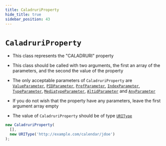 ```yaml
---
title: CaladruriProperty
hide_title: true
sidebar_position: 43
---
```


# `CaladruriProperty`

* This class represents the "CALADRURI" property

* This class should be called with two arguments, the first an array of the parameters, and the second the value of the property

* The only acceptable parameters of ```CaladruriProperty``` are [`ValueParameter`](/documentation/parameters/valueparameter), [`PIDParameter`](/documentation/parameters/pidparameter), [`PrefParameter`](/documentation/parameters/prefparameter), [`IndexParameter`](/documentation/parameters/indexparameter), [`TypeParameter`](/documentation/parameters/typeparameter), [`MediatypeParameter`](/documentation/parameters/mediatypeparameter), [`AltidParameter`](/documentation/parameters/altidparameter) and [`AnyParameter`](/documentation/parameters/anyparameter)

* If you do not wish that the property have any parameters, leave the first argument array empty

* The value of ```CaladruriProperty``` should be of type [`URIType`](/documentation/values/uritype)

```js
new CaladruriProperty(
  [],
  new URIType('http://example.com/calendar/jdoe')
);
```

